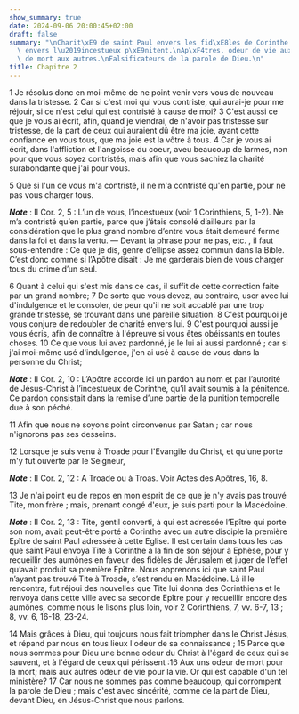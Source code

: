 ```yaml
---
show_summary: true
date: 2024-09-06 20:00:45+02:00
draft: false
summary: "\nCharit\xE9 de saint Paul envers les fid\xE8les de Corinthe.\nSon indulgence\
  \ envers l\u2019incestueux p\xE9nitent.\nAp\xF4tres, odeur de vie aux uns, et odeur\
  \ de mort aux autres.\nFalsificateurs de la parole de Dieu.\n"
title: Chapitre 2
---
```





1 Je résolus donc en moi-même de ne point venir vers vous de nouveau dans la tristesse. 2 Car si c'est moi qui vous contriste, qui aurai-je pour me réjouir, si ce n'est celui qui est contristé à cause de moi? 3 C'est aussi ce que je vous ai écrit, afin, quand je viendrai, de n'avoir pas tristesse sur tristesse, de la part de ceux qui auraient dû être ma joie, ayant cette confiance en vous tous, que ma joie est la vôtre à tous. 4 Car je vous ai écrit, dans l'affliction et l'angoisse du coeur, aveu beaucoup de larmes, non pour que vous soyez contristés, mais afin que vous sachiez la charité surabondante que j'ai pour vous.


5 Que si l'un de vous m'a contristé, il ne m'a contristé qu'en partie, pour ne pas vous charger tous.

***Note*** :  II Cor. 2, 5 : L’un de vous, l’incestueux (voir 1 Corinthiens, 5, 1-2). Ne m’a contristé qu’en partie, parce que j’étais consolé d’ailleurs par la considération que le plus grand nombre d’entre vous était demeuré ferme dans la foi et dans la vertu. ― Devant la phrase pour ne pas, etc. , il faut sous-entendre : Ce que je dis, genre d’ellipse assez commun dans la Bible. C’est donc comme si l’Apôtre disait : Je me garderais bien de vous charger tous du crime d’un seul.

6 Quant à celui qui s'est mis dans ce cas, il suffit de cette correction faite par un grand nombre; 7 De sorte que vous devez, au contraire, user avec lui d'indulgence et le consoler, de peur qu'il ne soit accablé par une trop grande tristesse, se trouvant dans une pareille situation. 8 C'est pourquoi je vous conjure de redoubler de charité envers lui. 9 C'est pourquoi aussi je vous écris, afin de connaître à l'épreuve si vous êtes obéissants en toutes choses. 10 Ce que vous lui avez pardonné, je le lui ai aussi pardonné ; car si j'ai moi-même usé d'indulgence, j'en ai usé à cause de vous dans la personne du Christ;

***Note*** :  II Cor. 2, 10 : L’Apôtre accorde ici un pardon au nom et par l’autorité de Jésus-Christ à l’incestueux de Corinthe, qu’il avait soumis à la pénitence. Ce pardon consistait dans la remise d’une partie de la punition temporelle due à son péché.

11 Afin que nous ne soyons point circonvenus par Satan ; car nous n'ignorons pas ses desseins.


12 Lorsque je suis venu à Troade pour l'Evangile du Christ, et qu'une porte m'y fut ouverte par le Seigneur,

***Note*** :  II Cor. 2, 12 : A Troade ou à Troas. Voir Actes des Apôtres, 16, 8.

13 Je n'ai point eu de repos en mon esprit de ce que je n'y avais pas trouvé Tite, mon frère ; mais, prenant congé d'eux, je suis parti pour la Macédoine.

***Note*** :  II Cor. 2, 13 : Tite, gentil converti, à qui est adressée l’Epître qui porte son nom, avait peut-être porté à Corinthe avec un autre disciple la première Epître de saint Paul adressée à cette Eglise. Il est certain dans tous les cas que saint Paul envoya Tite à Corinthe à la fin de son séjour à Ephèse, pour y recueillir des aumônes en faveur des fidèles de Jérusalem et juger de l’effet qu’avait produit sa première Epître. Nous apprenons ici que saint Paul n’ayant pas trouvé Tite à Troade, s’est rendu en Macédoine. Là il le rencontra, fut réjoui des nouvelles que Tite lui donna des Corinthiens et le renvoya dans cette ville avec sa seconde Epître pour y recueillir encore des aumônes, comme nous le lisons plus loin, voir 2 Corinthiens, 7, vv. 6-7, 13 ; 8, vv. 6, 16-18, 23-24.


14 Mais grâces à Dieu, qui toujours nous fait triompher dans le Christ Jésus, et répand par nous en tous lieux l'odeur de sa connaissance ; 15 Parce que nous sommes pour Dieu une bonne odeur du Christ à l'égard de ceux qui se sauvent, et à l'égard de ceux qui périssent :16 Aux uns odeur de mort pour la mort; mais aux autres odeur de vie pour la vie. Or qui est capable d'un tel ministère? 17 Car nous ne sommes pas comme beaucoup, qui corrompent la parole de Dieu ; mais c'est avec sincérité, comme de la part de Dieu, devant Dieu, en Jésus-Christ que nous parlons.

